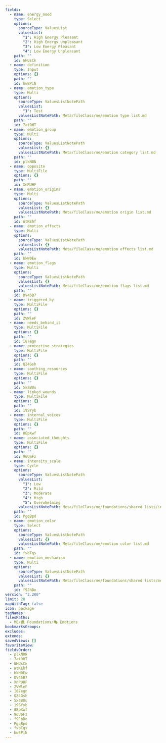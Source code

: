 ```yaml
---
fields:
  - name: energy_mood
    type: Select
    options:
      sourceType: ValuesList
      valuesList:
        "1": High Energy Pleasant
        "2": High Energy Unpleasant
        "3": Low Energy Pleasant
        "4": Low Energy Unpleasant
    path: ""
    id: GHUsCk
  - name: definition
    type: Input
    options: {}
    path: ""
    id: bw8PiN
  - name: emotion_type
    type: Multi
    options:
      sourceType: ValuesListNotePath
      valuesList:
        "1": Test
      valuesListNotePath: Meta/fileClass/me/emotion type list.md
    path: ""
    id: 7at9HT
  - name: emotion_group
    type: Multi
    options:
      sourceType: ValuesListNotePath
      valuesList: {}
      valuesListNotePath: Meta/fileClass/me/emotion category list.md
    path: ""
    id: plkN0N
  - name: opposite
    type: MultiFile
    options: {}
    path: ""
    id: XnPUHF
  - name: emotion_origins
    type: Multi
    options:
      sourceType: ValuesListNotePath
      valuesList: {}
      valuesListNotePath: Meta/fileClass/me/emotion origin list.md
    path: ""
    id: WtKEhf
  - name: emotion_effects
    type: Multi
    options:
      sourceType: ValuesListNotePath
      valuesList: {}
      valuesListNotePath: Meta/fileClass/me/emotion effects list.md
    path: ""
    id: bkN0Ew
  - name: emotion_flags
    type: Multi
    options:
      sourceType: ValuesListNotePath
      valuesList: {}
      valuesListNotePath: Meta/fileClass/me/emotion flags list.md
    path: ""
    id: DV45B7
  - name: triggered_by
    type: MultiFile
    options: {}
    path: ""
    id: ZVWleF
  - name: needs_behind_it
    type: MultiFile
    options: {}
    path: ""
    id: I87egn
  - name: protective_strategies
    type: MultiFile
    options: {}
    path: ""
    id: QZ4Gsh
  - name: soothing_resources
    type: MultiFile
    options: {}
    path: ""
    id: 5xaBUu
  - name: linked_wounds
    type: MultiFile
    options: {}
    path: ""
    id: 19SYyb
  - name: internal_voices
    type: MultiFile
    options: {}
    path: ""
    id: 8EpXwf
  - name: associated_thoughts
    type: MultiFile
    options: {}
    path: ""
    id: 96UaFz
  - name: intensity_scale
    type: Cycle
    options:
      sourceType: ValuesListNotePath
      valuesList:
        "1": Low
        "2": Mild
        "3": Moderate
        "4": High
        "5": Overwhelming
      valuesListNotePath: Meta/fileClass/me/foundations/shared lists/intensity scale list.md
    path: ""
    id: PgqBpd
  - name: emotion_color
    type: Select
    options:
      sourceType: ValuesListNotePath
      valuesList: {}
      valuesListNotePath: Meta/fileClass/me/emotion color list.md
    path: ""
    id: fvbTqs
  - name: emotion_mechanism
    type: Multi
    options:
      sourceType: ValuesListNotePath
      valuesList: {}
      valuesListNotePath: Meta/fileClass/me/foundations/shared lists/mechanism list.md
    path: ""
    id: f9JhDo
version: "2.200"
limit: 20
mapWithTag: false
icon: package
tagNames: 
filesPaths:
  - ME/🏛️ Foundations/🎭 Emotions
bookmarksGroups: 
excludes: 
extends: 
savedViews: []
favoriteView: 
fieldsOrder:
  - plkN0N
  - 7at9HT
  - GHUsCk
  - WtKEhf
  - bkN0Ew
  - DV45B7
  - XnPUHF
  - ZVWleF
  - I87egn
  - QZ4Gsh
  - 5xaBUu
  - 19SYyb
  - 8EpXwf
  - 96UaFz
  - f9JhDo
  - PgqBpd
  - fvbTqs
  - bw8PiN
---
```

